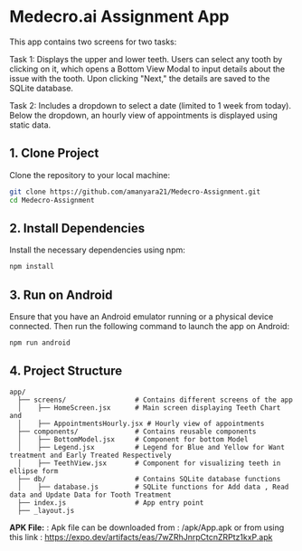 

# Medecro.ai Assignment App
This app contains two screens for two tasks:

Task 1: Displays the upper and lower teeth. Users can select any tooth by clicking on it, which opens a Bottom View Modal to input details about the issue with the tooth. Upon clicking "Next," the details are saved to the SQLite database.

Task 2: Includes a dropdown to select a date (limited to 1 week from today). Below the dropdown, an hourly view of appointments is displayed using static data.

## 1. Clone Project

Clone the repository to your local machine:

```bash
git clone https://github.com/amanyara21/Medecro-Assignment.git
cd Medecro-Assignment
```

## 2. Install Dependencies

Install the necessary dependencies using npm:

```bash
npm install
```

## 3. Run on Android

Ensure that you have an Android emulator running or a physical device connected. Then run the following command to launch the app on Android:

```bash
npm run android
```

## 4. Project Structure

```
app/
  ├── screens/                 # Contains different screens of the app
  │    ├── HomeScreen.jsx      # Main screen displaying Teeth Chart and 
  │    ├── AppointmentsHourly.jsx # Hourly view of appointments
  ├── components/              # Contains reusable components
  │    ├── BottomModel.jsx     # Component for bottom Model
  │    ├── Legend.jsx          # Legend for Blue and Yellow for Want treatment and Early Treated Respectively
  │    ├── TeethView.jsx       # Component for visualizing teeth in ellipse form           
  ├── db/                      # Contains SQLite database functions
  │    ├── database.js         # SQLite functions for Add data , Read data and Update Data for Tooth Treatment
  ├── index.js                 # App entry point
  ├── _layout.js                
```


**APK File:** : 
Apk file can be downloaded from : /apk/App.apk
or from using this link : https://expo.dev/artifacts/eas/7wZRhJnrpCtcnZRPtz1kxP.apk


